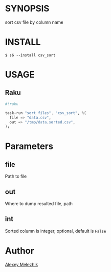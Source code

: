 # SYNOPSIS

sort csv file by column name

# INSTALL

    $ s6 --install csv_sort

# USAGE

## Raku

```raku
#!raku

task-run "sort files", "csv_sort", %(
  file => "data.csv",
  out => "/tmp/data.sorted.csv",
);
```

# Parameters

## file

Path to file

## out

Where to dump resulted file, path

## int

Sorted column is integer, optional, default is `False`
# Author

[Alexey Melezhik](mailto:melezhik@gmail.com)
